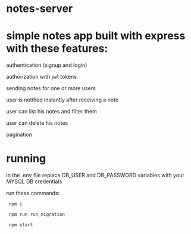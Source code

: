 # notes-server
# simple notes app built with express with these features:
authentication (signup and login)

authorization with jwt tokens

sending notes for one or more users

user is notified instantly after receiving a note

user can list his notes and filter them

user can delete his notes

pagination

# running
in the .env file replace DB_USER and DB_PASSWORD variables with your MYSQL DB credentials

run these commands:
    
     npm i

     npm run run_migration
     
     npm start



